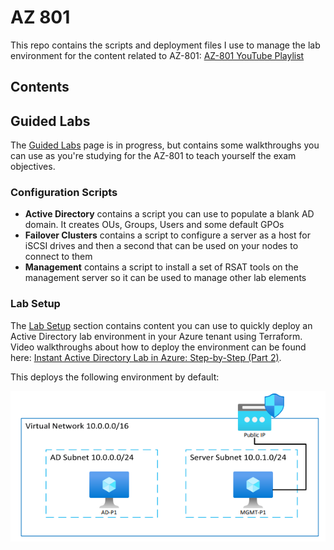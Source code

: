 # AZ 801
This repo contains the scripts and deployment files I use to manage the lab environment for the content related to AZ-801:
[AZ-801 YouTube Playlist](https://youtube.com/playlist?list=PLf4LHvX8--d9OHjQOs5Mnk1nNE0BTD488&si=8rz_vlgdxWSazdRV)

## Contents

## Guided Labs
The [Guided Labs](https://github.com/DanZab/az801/tree/main/Guided%20Labs) page is in progress, but contains some walkthroughs you can use as you're studying for the AZ-801 to teach yourself the exam objectives.

### Configuration Scripts
- **Active Directory** contains a script you can use to populate a blank AD domain. It creates OUs, Groups, Users and some default GPOs
- **Failover Clusters** contains a script to configure a server as a host for iSCSI drives and then a second that can be used on your nodes to connect to them
- **Management** contains a script to install a set of RSAT tools on the management server so it can be used to manage other lab elements

### Lab Setup
The [Lab Setup](https://github.com/DanZab/az801/tree/main/Lab%20Setup) section contains content you can use to quickly deploy an Active Directory lab environment in your Azure tenant using Terraform. Video walkthroughs about how to deploy the environment can be found here: [Instant Active Directory Lab in Azure: Step-by-Step (Part 2)](https://youtu.be/dlGQxzPiXsk).

This deploys the following environment by default:

![AD Lab Environment](diagram.png)


